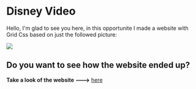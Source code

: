 # Disney Video

Hello, I'm glad to see you here, in this opportunite I made a website with Grid Css based on just the followed picture:

![](https://jairomerea.com/wp-content/uploads/2020/portafolio/mereavideo/platzivideo.jpg)

## Do you want to see how the website ended up?

**Take a look of the website --->** [here](https://codingjairomerea.github.io/DisneyVideo/ "here")